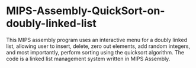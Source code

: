 # MIPS-Assembly-QuickSort-on-doubly-linked-list
 This MIPS assembly program uses an interactive menu for a doubly linked list, allowing user to insert, delete, zero out elements, add random integers, and most importantly, perform sorting using the quicksort algorithm. The code is a linked list management system written in MIPS Assembly.
